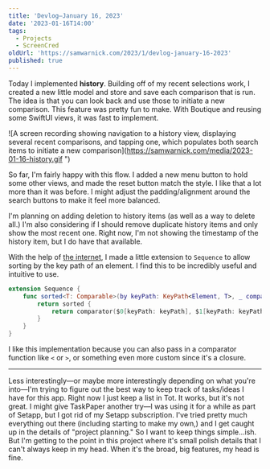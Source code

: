 ```yaml
---
title: 'Devlog—January 16, 2023'
date: '2023-01-16T14:00'
tags:
  - Projects
  - ScreenCred
oldUrl: 'https://samwarnick.com/2023/1/devlog-january-16-2023'
published: true
---
```


Today I implemented **history**. Building off of my recent selections work, I created a new little model and store and save each comparison that is run. The idea is that you can look back and use those to initiate a new comparison. This feature was pretty fun to make. With Boutique and reusing some SwiftUI views, it was fast to implement.

![A screen recording showing navigation to a history view, displaying several recent comparisons, and tapping one, which populates both search items to initiate a new comparison](https://samwarnick.com/media/2023-01-16-history.gif ")

So far, I'm fairly happy with this flow. I added a new menu button to hold some other views, and made the reset button match the style. I like that a lot more than it was before. I might adjust the padding/alignment around the search buttons to make it feel more balanced.

I'm planning on adding deletion to history items (as well as a way to delete all.) I'm also considering if I should remove duplicate history items and only show the most recent one. Right now, I'm not showing the timestamp of the history item, but I do have that available.

With the help of [the internet](https://forums.swift.org/t/sort-collection-using-keypath/14554/6), I made a little extension to `Sequence` to allow sorting by the key path of an element. I find this to be incredibly useful and intuitive to use.

```swift
extension Sequence {
    func sorted<T: Comparable>(by keyPath: KeyPath<Element, T>, _ comparator: (_ lhs: T, _ rhs: T) -> Bool) -> [Element] {
        return sorted {
            return comparator($0[keyPath: keyPath], $1[keyPath: keyPath])
        }
    }
}
```

I like this implementation because you can also pass in a comparator function like `<` or `>`, or something even more custom since it's a closure.

---

Less interestingly—or maybe more interestingly depending on what you're into—I'm trying to figure out the best way to keep track of tasks/ideas I have for this app. Right now I just keep a list in Tot. It works, but it's not great. I might give TaskPaper another try—I was using it for a while as part of Setapp, but I got rid of my Setapp subscription. I've tried pretty much everything out there (including starting to make my own,) and I get caught up in the details of "project planning." So I want to keep things simple...ish. But I'm getting to the point in this project where it's small polish details that I can't always keep in my head. When it's the broad, big features, my head is fine.
